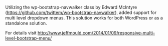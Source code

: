 Utilizing the wp-bootstrap-navwalker class by Edward McIntyre (<a href="https://github.com/twittem/wp-bootstrap-navwalker">https://github.com/twittem/wp-bootstrap-navwalker</a>), added support
for multi level dropdown menus. This solution works for both WordPress or as
a standalone solution.

For details visit <a href="http://jeffmould.com/" title="multi level dropdown
 menu for Bootstrap">http://www.jeffmould.com/2014/01/09/responsive-multi-level-bootstrap-menu/</a>


